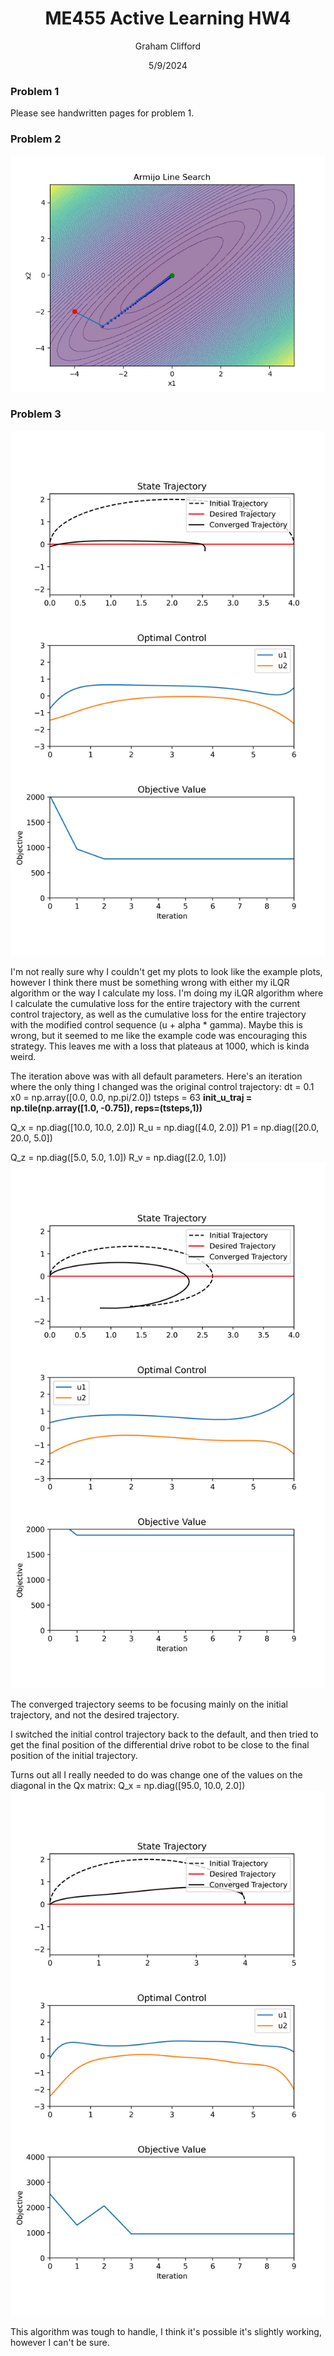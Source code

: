 <h1 style="text-align: center;">ME455 Active Learning HW4</h1>
<p style="text-align: center;">Graham Clifford</p>
<p style="text-align: center;">5/9/2024</p>

### Problem 1
Please see handwritten pages for problem 1.

### Problem 2
![problem_2](./problem2.png)

### Problem 3
![problem_3](./problem3.png)

I'm not really sure why I couldn't get my plots to look like the example plots,
however I think there must be something wrong with either my iLQR algorithm
or the way I calculate my loss. I'm doing my iLQR algorithm where I calculate
the cumulative loss for the entire trajectory with the current control trajectory,
as well as the cumulative loss for the entire trajectory with the modified
control sequence (u + alpha * gamma). Maybe this is wrong, but it seemed to me
like the example code was encouraging this strategy. This leaves me with a loss
that plateaus at 1000, which is kinda weird.

The iteration above was with all default parameters. Here's an iteration where
the only thing I changed was the original control trajectory:
dt = 0.1
x0 = np.array([0.0, 0.0, np.pi/2.0])
tsteps = 63
**init_u_traj = np.tile(np.array([1.0, -0.75]), reps=(tsteps,1))**

Q_x = np.diag([10.0, 10.0, 2.0])
R_u = np.diag([4.0, 2.0])
P1 = np.diag([20.0, 20.0, 5.0])

Q_z = np.diag([5.0, 5.0, 1.0])
R_v = np.diag([2.0, 1.0])  
![problem_3_2](./problem3_2.png)

The converged trajectory seems to be focusing mainly on the initial trajectory,
and not the desired trajectory. 

I switched the initial control trajectory back to the default, and then tried to
get the final position of the differential drive robot to be close to the final
position of the initial trajectory.

Turns out all I really needed to do was change one of the values on the diagonal
in the Qx matrix:
Q_x = np.diag([95.0, 10.0, 2.0])
![problem_3_3](./problem3_3.png)

This algorithm was tough to handle, I think it's possible it's slightly working,
however I can't be sure.

